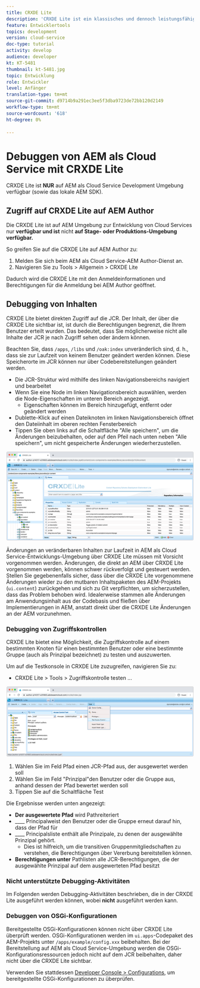 ```yaml
---
title: CRXDE Lite
description: 'CRXDE Lite ist ein klassisches und dennoch leistungsfähiges Tool zum Debugging von AEM als Cloud Service Developer-Umgebung. CRXDE Lite bietet eine Reihe von Funktionen, die das Debugging von der Überprüfung aller Ressourcen und Eigenschaften, der Manipulation der veränderlichen Teile der JCR und der Überprüfung der Berechtigungen unterstützen. '
feature: Entwicklertools
topics: development
version: cloud-service
doc-type: tutorial
activity: develop
audience: developer
kt: KT-5481
thumbnail: kt-5481.jpg
topic: Entwicklung
role: Entwickler
level: Anfänger
translation-type: tm+mt
source-git-commit: d9714b9a291ec3ee5f3dba9723de72bb120d2149
workflow-type: tm+mt
source-wordcount: '618'
ht-degree: 0%

---
```



# Debuggen von AEM als Cloud Service mit CRXDE Lite

CRXDE Lite ist __NUR__ auf AEM als Cloud Service Development Umgebung verfügbar (sowie das lokale AEM SDK).

## Zugriff auf CRXDE Lite auf AEM Author

Die CRXDE Lite ist auf AEM Umgebung zur Entwicklung von Cloud Services nur __verfügbar und ist__ nicht __auf Stage- oder Produktions-Umgebung verfügbar.__

So greifen Sie auf die CRXDE Lite auf AEM Author zu:

1. Melden Sie sich beim AEM als Cloud Service-AEM Author-Dienst an.
1. Navigieren Sie zu Tools > Allgemein > CRXDE Lite

Dadurch wird die CRXDE Lite mit den Anmeldeinformationen und Berechtigungen für die Anmeldung bei AEM Author geöffnet.

## Debugging von Inhalten

CRXDE Lite bietet direkten Zugriff auf die JCR. Der Inhalt, der über die CRXDE Lite sichtbar ist, ist durch die Berechtigungen begrenzt, die Ihrem Benutzer erteilt wurden. Das bedeutet, dass Sie möglicherweise nicht alle Inhalte der JCR je nach Zugriff sehen oder ändern können.

Beachten Sie, dass `/apps`, `/libs` und `/oak:index` unveränderlich sind, d. h., dass sie zur Laufzeit von keinem Benutzer geändert werden können. Diese Speicherorte im JCR können nur über Codebereitstellungen geändert werden.

+ Die JCR-Struktur wird mithilfe des linken Navigationsbereichs navigiert und bearbeitet
+ Wenn Sie eine Node im linken Navigationsbereich auswählen, werden die Node-Eigenschaften im unteren Bereich angezeigt.
   + Eigenschaften können im Bereich hinzugefügt, entfernt oder geändert werden
+ Dublette-Klick auf einen Dateiknoten im linken Navigationsbereich öffnet den Dateiinhalt im oberen rechten Fensterbereich
+ Tippen Sie oben links auf die Schaltfläche &quot;Alle speichern&quot;, um die Änderungen beizubehalten, oder auf den Pfeil nach unten neben &quot;Alle speichern&quot;, um nicht gespeicherte Änderungen wiederherzustellen.

![CRXDE Lite - Debugging von Inhalten](./assets/crxde-lite/debugging-content.png)

Änderungen an veränderbaren Inhalten zur Laufzeit in AEM als Cloud Service-Entwicklungs-Umgebung über CRXDE Lite müssen mit Vorsicht vorgenommen werden.
Änderungen, die direkt an AEM über CRXDE Lite vorgenommen werden, können schwer rückverfolgt und gesteuert werden. Stellen Sie gegebenenfalls sicher, dass über die CRXDE Lite vorgenommene Änderungen wieder zu den mutbaren Inhaltspaketen des AEM-Projekts (`ui.content`) zurückgehen und sich zu Git verpflichten, um sicherzustellen, dass das Problem behoben wird. Idealerweise stammen alle Änderungen am Anwendungsinhalt aus der Codebasis und fließen über Implementierungen in AEM, anstatt direkt über die CRXDE Lite Änderungen an der AEM vorzunehmen.

### Debugging von Zugriffskontrollen

CRXDE Lite bietet eine Möglichkeit, die Zugriffskontrolle auf einem bestimmten Knoten für einen bestimmten Benutzer oder eine bestimmte Gruppe (auch als Prinzipal bezeichnet) zu testen und auszuwerten.

Um auf die Testkonsole in CRXDE Lite zuzugreifen, navigieren Sie zu:

+ CRXDE Lite > Tools > Zugriffskontrolle testen ...

![CRXDE Lite - Zugriffskontrolle testen](./assets/crxde-lite/permissions__test-access-control.png)

1. Wählen Sie im Feld Pfad einen JCR-Pfad aus, der ausgewertet werden soll
1. Wählen Sie im Feld &quot;Prinzipal&quot;den Benutzer oder die Gruppe aus, anhand dessen der Pfad bewertet werden soll
1. Tippen Sie auf die Schaltfläche Test

Die Ergebnisse werden unten angezeigt:

+ __Der ausgewertete Pfad__ wird Pathreiteriert
+ ____ Principalweist den Benutzer oder die Gruppe erneut darauf hin, dass der Pfad für
+ ____ Principalsliste enthält alle Prinzipale, zu denen der ausgewählte Prinzipal gehört.
   + Dies ist hilfreich, um die transitiven Gruppenmitgliedschaften zu verstehen, die Berechtigungen über Vererbung bereitstellen können.
+ __Berechtigungen unter__ Pathlisten alle JCR-Berechtigungen, die der ausgewählte Prinzipal auf dem ausgewerteten Pfad besitzt

### Nicht unterstützte Debugging-Aktivitäten

Im Folgenden werden Debugging-Aktivitäten beschrieben, die in der CRXDE Lite ausgeführt werden können, wobei __nicht__ ausgeführt werden kann.

### Debuggen von OSGi-Konfigurationen

Bereitgestellte OSGi-Konfigurationen können nicht über CRXDE Lite überprüft werden. OSGi-Konfigurationen werden im `ui.apps`-Codepaket des AEM-Projekts unter `/apps/example/config.xxx` beibehalten. Bei der Bereitstellung auf AEM als Cloud Service-Umgebung werden die OSGi-Konfigurationsressourcen jedoch nicht auf dem JCR beibehalten, daher nicht über die CRXDE Lite sichtbar.

Verwenden Sie stattdessen [Developer Console > Configurations](./developer-console.md#configurations), um bereitgestellte OSGi-Konfigurationen zu überprüfen.
